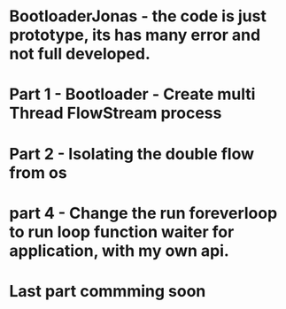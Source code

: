 # BootloaderJonas - the code is just prototype, its has many error and not full developed.

# Part 1 - Bootloader - Create multi Thread FlowStream process

# Part 2 - Isolating the double flow from os

# part 4 - Change the run foreverloop to run loop function waiter for application, with my own api.

# Last part commming soon
